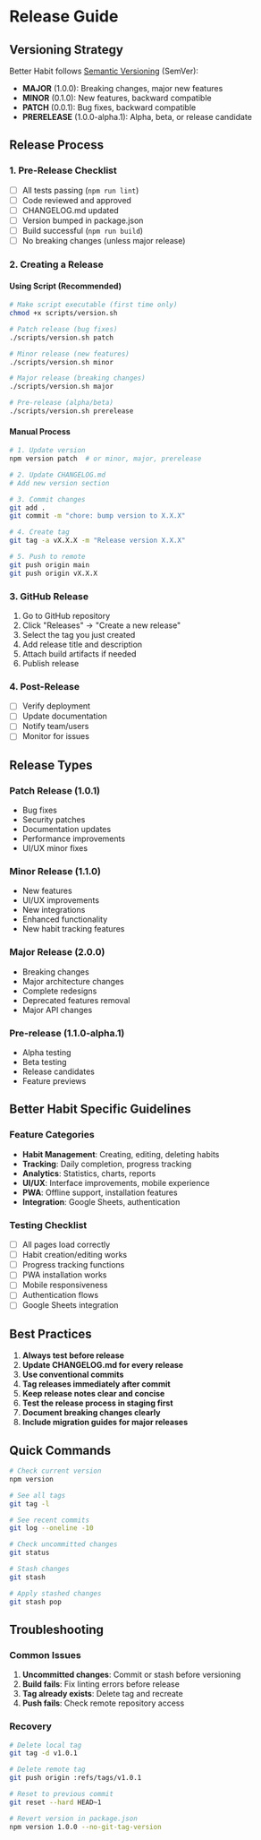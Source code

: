 # Release Guide

## Versioning Strategy

Better Habit follows [Semantic Versioning](https://semver.org/) (SemVer):

- **MAJOR** (1.0.0): Breaking changes, major new features
- **MINOR** (0.1.0): New features, backward compatible
- **PATCH** (0.0.1): Bug fixes, backward compatible
- **PRERELEASE** (1.0.0-alpha.1): Alpha, beta, or release candidate

## Release Process

### 1. Pre-Release Checklist

- [ ] All tests passing (`npm run lint`)
- [ ] Code reviewed and approved
- [ ] CHANGELOG.md updated
- [ ] Version bumped in package.json
- [ ] Build successful (`npm run build`)
- [ ] No breaking changes (unless major release)

### 2. Creating a Release

#### Using Script (Recommended)
```bash
# Make script executable (first time only)
chmod +x scripts/version.sh

# Patch release (bug fixes)
./scripts/version.sh patch

# Minor release (new features)
./scripts/version.sh minor

# Major release (breaking changes)
./scripts/version.sh major

# Pre-release (alpha/beta)
./scripts/version.sh prerelease
```

#### Manual Process
```bash
# 1. Update version
npm version patch  # or minor, major, prerelease

# 2. Update CHANGELOG.md
# Add new version section

# 3. Commit changes
git add .
git commit -m "chore: bump version to X.X.X"

# 4. Create tag
git tag -a vX.X.X -m "Release version X.X.X"

# 5. Push to remote
git push origin main
git push origin vX.X.X
```

### 3. GitHub Release

1. Go to GitHub repository
2. Click "Releases" → "Create a new release"
3. Select the tag you just created
4. Add release title and description
5. Attach build artifacts if needed
6. Publish release

### 4. Post-Release

- [ ] Verify deployment
- [ ] Update documentation
- [ ] Notify team/users
- [ ] Monitor for issues

## Release Types

### Patch Release (1.0.1)
- Bug fixes
- Security patches
- Documentation updates
- Performance improvements
- UI/UX minor fixes

### Minor Release (1.1.0)
- New features
- UI/UX improvements
- New integrations
- Enhanced functionality
- New habit tracking features

### Major Release (2.0.0)
- Breaking changes
- Major architecture changes
- Complete redesigns
- Deprecated features removal
- Major API changes

### Pre-release (1.1.0-alpha.1)
- Alpha testing
- Beta testing
- Release candidates
- Feature previews

## Better Habit Specific Guidelines

### Feature Categories
- **Habit Management**: Creating, editing, deleting habits
- **Tracking**: Daily completion, progress tracking
- **Analytics**: Statistics, charts, reports
- **UI/UX**: Interface improvements, mobile experience
- **PWA**: Offline support, installation features
- **Integration**: Google Sheets, authentication

### Testing Checklist
- [ ] All pages load correctly
- [ ] Habit creation/editing works
- [ ] Progress tracking functions
- [ ] PWA installation works
- [ ] Mobile responsiveness
- [ ] Authentication flows
- [ ] Google Sheets integration

## Best Practices

1. **Always test before release**
2. **Update CHANGELOG.md for every release**
3. **Use conventional commits**
4. **Tag releases immediately after commit**
5. **Keep release notes clear and concise**
6. **Test the release process in staging first**
7. **Document breaking changes clearly**
8. **Include migration guides for major releases**

## Quick Commands

```bash
# Check current version
npm version

# See all tags
git tag -l

# See recent commits
git log --oneline -10

# Check uncommitted changes
git status

# Stash changes
git stash

# Apply stashed changes
git stash pop
```

## Troubleshooting

### Common Issues

1. **Uncommitted changes**: Commit or stash before versioning
2. **Build fails**: Fix linting errors before release
3. **Tag already exists**: Delete tag and recreate
4. **Push fails**: Check remote repository access

### Recovery

```bash
# Delete local tag
git tag -d v1.0.1

# Delete remote tag
git push origin :refs/tags/v1.0.1

# Reset to previous commit
git reset --hard HEAD~1

# Revert version in package.json
npm version 1.0.0 --no-git-tag-version
```
